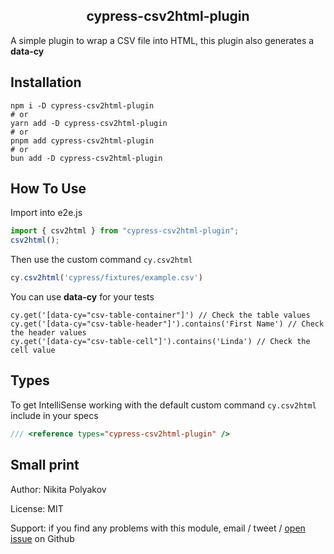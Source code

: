 <h2 align=center> cypress-csv2html-plugin </h2>
<p align="center">

A simple plugin to wrap a CSV file into HTML, this plugin also generates a **data-cy**

## Installation

```
npm i -D cypress-csv2html-plugin
# or
yarn add -D cypress-csv2html-plugin
# or
pnpm add cypress-csv2html-plugin
# or
bun add -D cypress-csv2html-plugin
```

## How To Use
Import into e2e.js
```js
import { csv2html } from "cypress-csv2html-plugin";
csv2html();
```

Then use the custom command `cy.csv2html`

```js
cy.csv2html('cypress/fixtures/example.csv')
```
You can use **data-cy** for your tests
```
cy.get('[data-cy="csv-table-container"]') // Check the table values
cy.get('[data-cy="csv-table-header"]').contains('First Name') // Check the header values
cy.get('[data-cy="csv-table-cell"]').contains('Linda') // Check the cell value
```

## Types

To get IntelliSense working with the default custom command `cy.csv2html` include in your specs

```js
/// <reference types="cypress-csv2html-plugin" />
```

## Small print

Author: Nikita Polyakov

License: MIT

Support: if you find any problems with this module, email / tweet /
[open issue](https://github.com/nikepol/cypress-csv2html-plugin/issues) on Github